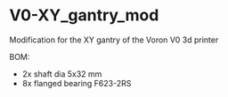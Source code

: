 # V0-XY_gantry_mod
Modification for the XY gantry of the Voron V0 3d printer


BOM:

- 2x shaft dia 5x32 mm
- 8x flanged bearing F623-2RS
